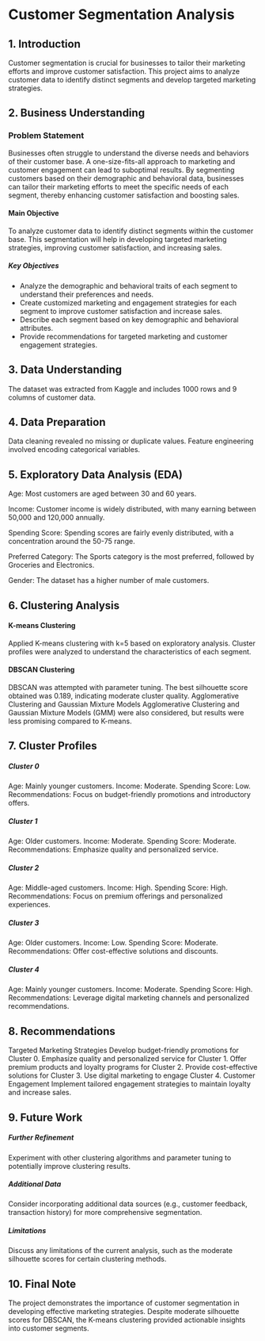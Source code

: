 # Customer Segmentation Analysis

## 1. Introduction
Customer segmentation is crucial for businesses to tailor their marketing efforts and improve customer satisfaction. This project aims to analyze customer data to identify distinct segments and develop targeted marketing strategies.

## 2. Business Understanding

### Problem Statement
Businesses often struggle to understand the diverse needs and behaviors of their customer base. A one-size-fits-all approach to marketing and customer engagement can lead to suboptimal results. By segmenting customers based on their demographic and behavioral data, businesses can tailor their marketing efforts to meet the specific needs of each segment, thereby enhancing customer satisfaction and boosting sales.

#### Main Objective
To analyze customer data to identify distinct segments within the customer base. This segmentation will help in developing targeted marketing strategies, improving customer satisfaction, and increasing sales.

##### Key Objectives
- Analyze the demographic and behavioral traits of each segment to understand their preferences and needs.
- Create customized marketing and engagement strategies for each segment to improve customer satisfaction and increase sales.
- Describe each segment based on key demographic and behavioral attributes.
- Provide recommendations for targeted marketing and customer engagement strategies.

## 3. Data Understanding
The dataset was extracted from Kaggle and includes 1000 rows and 9 columns of customer data.

## 4. Data Preparation
Data cleaning revealed no missing or duplicate values.
Feature engineering involved encoding categorical variables.

## 5. Exploratory Data Analysis (EDA)
Age: Most customers are aged between 30 and 60 years.

Income: Customer income is widely distributed, with many earning between 50,000 and 120,000 annually.

Spending Score: Spending scores are fairly evenly distributed, with a concentration around the 50-75 range.

Preferred Category: The Sports category is the most preferred, followed by Groceries and Electronics.

Gender: The dataset has a higher number of male customers.

## 6. Clustering Analysis
#### K-means Clustering
Applied K-means clustering with k=5 based on exploratory analysis.
Cluster profiles were analyzed to understand the characteristics of each segment.

#### DBSCAN Clustering
DBSCAN was attempted with parameter tuning. The best silhouette score obtained was 0.189, indicating moderate cluster quality.
Agglomerative Clustering and Gaussian Mixture Models
Agglomerative Clustering and Gaussian Mixture Models (GMM) were also considered, but results were less promising compared to K-means.

## 7. Cluster Profiles
##### Cluster 0
Age: Mainly younger customers.
Income: Moderate.
Spending Score: Low.
Recommendations: Focus on budget-friendly promotions and introductory offers.
##### Cluster 1
Age: Older customers.
Income: Moderate.
Spending Score: Moderate.
Recommendations: Emphasize quality and personalized service.
##### Cluster 2
Age: Middle-aged customers.
Income: High.
Spending Score: High.
Recommendations: Focus on premium offerings and personalized experiences.
#####  Cluster 3
Age: Older customers.
Income: Low.
Spending Score: Moderate.
Recommendations: Offer cost-effective solutions and discounts.
##### Cluster 4
Age: Mainly younger customers.
Income: Moderate.
Spending Score: High.
Recommendations: Leverage digital marketing channels and personalized recommendations.

## 8. Recommendations
Targeted Marketing Strategies
Develop budget-friendly promotions for Cluster 0.
Emphasize quality and personalized service for Cluster 1.
Offer premium products and loyalty programs for Cluster 2.
Provide cost-effective solutions for Cluster 3.
Use digital marketing to engage Cluster 4.
Customer Engagement
Implement tailored engagement strategies to maintain loyalty and increase sales.

## 9. Future Work
##### Further Refinement
Experiment with other clustering algorithms and parameter tuning to potentially improve clustering results.

##### Additional Data
Consider incorporating additional data sources (e.g., customer feedback, transaction history) for more comprehensive segmentation.

##### Limitations
Discuss any limitations of the current analysis, such as the moderate silhouette scores for certain clustering methods.


## 10. Final Note
The project demonstrates the importance of customer segmentation in developing effective marketing strategies. Despite moderate silhouette scores for DBSCAN, the K-means clustering provided actionable insights into customer segments.